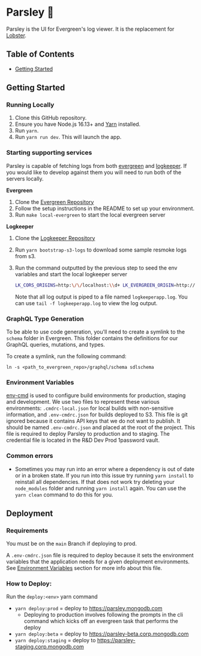 # Parsley 🌿

Parsley is the UI for Evergreen's log viewer. It is the replacement for
[Lobster](https://github.com/evergreen-ci/lobster).

## Table of Contents

- [Getting Started](#getting-started)

## Getting Started

### Running Locally

1. Clone this GitHub repository.
2. Ensure you have Node.js 16.13+ and
   [Yarn](https://yarnpkg.com/getting-started/install) installed.
3. Run `yarn`.
4. Run `yarn run dev`. This will launch the app.

### Starting supporting services

Parsley is capable of fetching logs from both
[evergreen](https://github.com/evergreen-ci/evergreen) and
[logkeeper](https://github.com/evergreen-ci/logkeeper). If you would like to
develop against them you will need to run both of the servers locally.

**Evergreen**

1. Clone the [Evergreen Repository](https://github.com/evergreen-ci/evergreen)
2. Follow the setup instructions in the README to set up your environment.
3. Run `make local-evergreen` to start the local evergreen server

**Logkeeper**

1. Clone the [Logkeeper Repository](https://github.com/evergreen-ci/logkeeper)
2. Run `yarn bootstrap-s3-logs` to download some sample resmoke logs from s3.
3. Run the command outputted by the previous step to seed the env variables and
   start the local logkeeper server

   ```bash
   LK_CORS_ORIGINS=http:\/\/localhost:\\d+ LK_EVERGREEN_ORIGIN=http://localhost:8080 LK_PARSLEY_ORIGIN=http://localhost:5173 go run main/logkeeper.go --localPath {abs_path_to_parsley}/bin/_bucketdata
   ```

   Note that all log output is piped to a file named `logkeeperapp.log`. You can
   use `tail -f logkeeperapp.log` to view the log output.

### GraphQL Type Generation

To be able to use code generation, you'll need to create a symlink to the
`schema` folder in Evergreen. This folder contains the definitions for our
GraphQL queries, mutations, and types.

To create a symlink, run the following command:

```
ln -s <path_to_evergreen_repo>/graphql/schema sdlschema
```

### Environment Variables

[env-cmd](https://github.com/toddbluhm/env-cmd#readme) is used to configure
build environments for production, staging and development. We use two files to
represent these various environments: `.cmdrc-local.json` for local builds with
non-sensitive information, and `.env-cmdrc.json` for builds deployed to S3. This
file is git ignored because it contains API keys that we do not want to publish.
It should be named `.env-cmdrc.json` and placed at the root of the project. This
file is required to deploy Parsley to production and to staging. The credential
file is located in the R&D Dev Prod 1password vault.

### Common errors

- Sometimes you may run into an error where a dependency is out of date or in a
  broken state. If you run into this issue try running `yarn install` to
  reinstall all dependencies. If that does not work try deleting your
  `node_modules` folder and running `yarn install` again. You can use the
  `yarn clean` command to do this for you.

## Deployment

### Requirements

You must be on the `main` Branch if deploying to prod.

A `.env-cmdrc.json` file is required to deploy because it sets the environment
variables that the application needs for a given deployment environments. See
[Environment Variables](#environment-variables) section for more info about this
file.

### How to Deploy:

Run the `deploy:<env>` yarn command

- `yarn deploy:prod` = deploy to https://parsley.mongodb.com
  - Deploying to production involves following the prompts in the cli command
    which kicks off an evergreen task that performs the deploy
- `yarn deploy:beta` = deploy to https://parsley-beta.corp.mongodb.com
- `yarn deploy:staging` = deploy to https://parsley-staging.corp.mongodb.com
